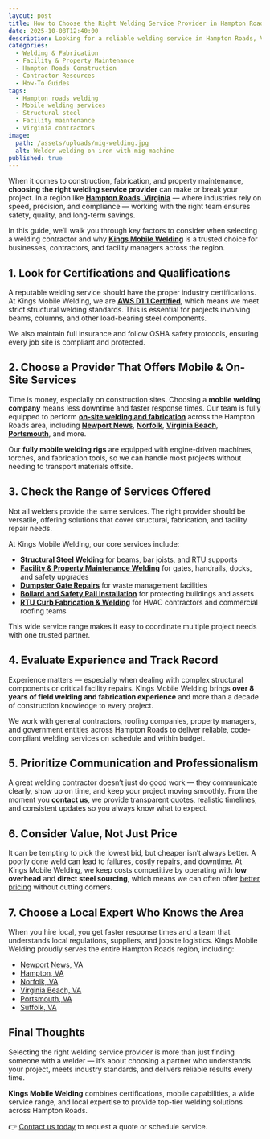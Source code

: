 ```yaml
---
layout: post
title: How to Choose the Right Welding Service Provider in Hampton Roads
date: 2025-10-08T12:40:00
description: Looking for a reliable welding service in Hampton Roads, VA? Learn how to choose the right provider and why Kings Mobile Welding is trusted for structural, fabrication, and facility projects.
categories:
  - Welding & Fabrication
  - Facility & Property Maintenance
  - Hampton Roads Construction
  - Contractor Resources
  - How-To Guides
tags:
  - Hampton roads welding
  - Mobile welding services
  - Structural steel
  - Facility maintenance
  - Virginia contractors
image:
  path: /assets/uploads/mig-welding.jpg
  alt: Welder welding on iron with mig machine
published: true
---
```

When it comes to construction, fabrication, and property maintenance, **choosing the right welding service provider** can make or break your project. In a region like [**Hampton Roads, Virginia**]() — where industries rely on speed, precision, and compliance — working with the right team ensures safety, quality, and long-term savings.

In this guide, we’ll walk you through key factors to consider when selecting a welding contractor and why [**Kings Mobile Welding**](https://www.kingsmobilewelding.com) is a trusted choice for businesses, contractors, and facility managers across the region.

## 1. Look for Certifications and Qualifications

A reputable welding service should have the proper industry certifications. At Kings Mobile Welding, we are [**AWS D1.1 Certified**](), which means we meet strict structural welding standards. This is essential for projects involving beams, columns, and other load-bearing steel components.

We also maintain full insurance and follow OSHA safety protocols, ensuring every job site is compliant and protected.

## 2. Choose a Provider That Offers Mobile & On-Site Services

Time is money, especially on construction sites. Choosing a **mobile welding company** means less downtime and faster response times. Our team is fully equipped to perform [**on-site welding and fabrication**]() across the Hampton Roads area, including [**Newport News**](), [**Norfolk**](), [**Virginia Beach**](), [**Portsmouth**](), and more.

Our **fully mobile welding rigs** are equipped with engine-driven machines, torches, and fabrication tools, so we can handle most projects without needing to transport materials offsite.

## 3. Check the Range of Services Offered

Not all welders provide the same services. The right provider should be versatile, offering solutions that cover structural, fabrication, and facility repair needs.

At Kings Mobile Welding, our core services include:

- [**Structural Steel Welding**]() for beams, bar joists, and RTU supports
- [**Facility & Property Maintenance Welding**]() for gates, handrails, docks, and safety upgrades
- [**Dumpster Gate Repairs**]() for waste management facilities
- [**Bollard and Safety Rail Installation**]() for protecting buildings and assets
- [**RTU Curb Fabrication & Welding**]() for HVAC contractors and commercial roofing teams

This wide service range makes it easy to coordinate multiple project needs with one trusted partner.

## 4. Evaluate Experience and Track Record

Experience matters — especially when dealing with complex structural components or critical facility repairs. Kings Mobile Welding brings **over 8 years of field welding and fabrication experience** and more than a decade of construction knowledge to every project.

We work with general contractors, roofing companies, property managers, and government entities across Hampton Roads to deliver reliable, code-compliant welding services on schedule and within budget.

## 5. Prioritize Communication and Professionalism

A great welding contractor doesn’t just do good work — they communicate clearly, show up on time, and keep your project moving smoothly. From the moment you [**contact us**](), we provide transparent quotes, realistic timelines, and consistent updates so you always know what to expect.

## 6. Consider Value, Not Just Price

It can be tempting to pick the lowest bid, but cheaper isn’t always better. A poorly done weld can lead to failures, costly repairs, and downtime. At Kings Mobile Welding, we keep costs competitive by operating with **low overhead** and **direct steel sourcing**, which means we can often offer [better pricing](https://www.kingsmobilewelding.com/blog/posts/why-kings-mobile-welding-can-charge-less-than-the-competition/) without cutting corners.

## 7. Choose a Local Expert Who Knows the Area

When you hire local, you get faster response times and a team that understands local regulations, suppliers, and jobsite logistics. Kings Mobile Welding proudly serves the entire Hampton Roads region, including:

- [Newport News, VA]()
- [Hampton, VA]()
- [Norfolk, VA]()
- [Virginia Beach, VA]()
- [Portsmouth, VA]()
- [Suffolk, VA]()

## Final Thoughts

Selecting the right welding service provider is more than just finding someone with a welder — it’s about choosing a partner who understands your project, meets industry standards, and delivers reliable results every time.

**Kings Mobile Welding** combines certifications, mobile capabilities, a wide service range, and local expertise to provide top-tier welding solutions across Hampton Roads.

👉 [Contact us today]() to request a quote or schedule service.
